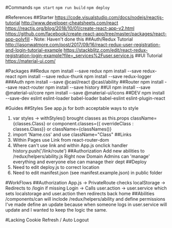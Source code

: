#Commands
`npm start`
`npm run build`
`npm deploy`

#References
##Starter
https://code.visualstudio.com/docs/nodejs/reactjs-tutorial
http://www.developer-cheatsheets.com/react
https://reactjs.org/blog/2018/10/01/create-react-app-v2.html
https://github.com/facebook/create-react-app/tree/master/packages/react-app-polyfill - Note: Haven't done this
##Auth/Redux Tutorial
http://jasonwatmore.com/post/2017/09/16/react-redux-user-registration-and-login-tutorial-example
https://stackblitz.com/edit/react-redux-registration-login-example?file=_services%2Fuser.service.js
##UI Tutorial
https://material-ui.com/

#Packages
##Redux
npm install --save redux
npm install --save redux-react
npm install --save redux-thunk
npm install --save redux-logger
###Auth
npm install --save @casl/react @casl/ability
##Router
npm install --save react-router
npm install --save history
##UI
npm install --save @material-ui/core
npm install --save @material-ui/icons
##DEV
npm install --save-dev eslint eslint-loader babel-loader babel-eslint eslint-plugin-react

#Guides
##Styles
See app.js for both acceptable ways to style
1. var styles -> withStyles() brought classes as this.props className={classes.Class} or component.classes={{ overrideClass : classes.Class}} or className={classNames()}
2. import 'Name.css' and use className="Class"
##Links
1. Within Pages use Link from react-router-dom
2. Where can't use link and within App.js onclick handler history.push('/link/route')
##Authorization
Add new abilities to /redux/helpers/ability.js
Right now Domain Admins can 'manage' everything and everyone else can manage their dept
##Deploy
1. Need to edit deploy.js to correct location
2. Need to edit manifest.json (see manifest.example.json) in public folder

#WorkFlows
##Authorization
App.js -> PrivateRoute checks localStorage -> Redirects to /login if missing
Login -> Calls user.action -> user.service which sets localstorage and user.action then redirects back home
##Abilities
/components/can will inclode /redux/helpers/ability and define permissions
I've made define an update because when someone logs in user.service will update and I wanted to keep the logic the same.

#Lacking
Cookie Refresh / Auto Logout
